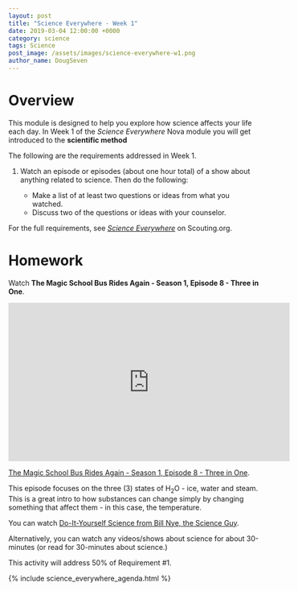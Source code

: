 ```yaml
---
layout: post
title: "Science Everywhere - Week 1"
date: 2019-03-04 12:00:00 +0000
category: science
tags: Science
post_image: /assets/images/science-everywhere-w1.png
author_name: DougSeven
---
```

# Overview
This module is designed to help you explore how science affects your life each day. 
In Week 1 of the *Science Everywhere* Nova module you will get introduced to the **scientific method**

The following are the requirements addressed in Week 1.

1. Watch an episode or episodes (about one hour total) of a show about anything related to science. Then do the following:

    * Make a list of at least two questions or ideas from what you watched.
    * Discuss two of the questions or ideas with your counselor.

For the full requirements, see *[Science Everywhere](https://www.scouting.org/stem-nova-awards/awards/cub-scout/science-everywhere/)* on Scouting.org. 

# Homework
Watch **The Magic School Bus Rides Again - Season 1, Episode 8 - Three in One**. 

<iframe src="https://www.youtube.com/embed/3MXBDtGC57U" width="560" height="315" frameborder="0" allow="autoplay; fullscreen" allowfullscreen></iframe>
<p><a href="https://youtu.be/3MXBDtGC57U">The Magic School Bus Rides Again - Season 1, Episode 8 - Three in One</a>.</p>

This episode focuses on the three (3) states of H<sub>2</sub>O - ice, water and steam. This
is a great intro to how substances can change simply by changing something that affect them - in this case, the temperature.

You can watch [Do-It-Yourself Science from Bill Nye, the Science Guy](https://www.youtube.com/watch?v=XJp_x_9OVXw).

Alternatively, you can watch any videos/shows about science for about 30-minutes (or read for 30-minutes about science.)

This activity will address 50% of Requirement #1.

{% include science_everywhere_agenda.html %}